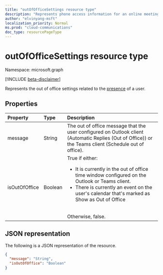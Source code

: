 ```yaml
---
title: "outOfOfficeSettings resource type"
description: "Represents phone access information for an online meeting."
author: "elvinyang-msft"
localization_priority: Normal
ms.prod: "cloud-communications"
doc_type: resourcePageType
---
```


# outOfOfficeSettings resource type

Namespace: microsoft.graph

[!INCLUDE [beta-disclaimer](../../includes/beta-disclaimer.md)]

Represents the out of office settings related to the [presence](presence.md) of a user.

## Properties

| Property            | Type    | Description                                                                    |
|:--------------------|:--------|:-------------------------------------------------------------------------------|
| message           | String  | The out of office message that the user configured on Outlook client (Automatic Replies (Out of Office)) or the Teams client (Schedule out of office). |
| isOutOfOffice      | Boolean  | True if either:</br><ul><li>It is currently in the out of office time window configured on the Outlook or Teams client.</li><li>There is currently an event on the user's calendar that's marked as Show as Out of Office</li></ul></br>Otherwise, false. |

## JSON representation

The following is a JSON representation of the resource.

<!-- {
  "blockType": "resource",
  "optionalProperties": [
  ],
  "@odata.type": "microsoft.graph.outOfOfficeSettings"
}-->
```json
{
  "message": "String",
  "isOutOfOffice": "Boolean"
}
```
